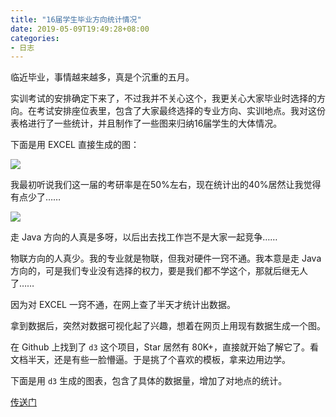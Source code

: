 ```yaml
---
title: "16届学生毕业方向统计情况"
date: 2019-05-09T19:49:28+08:00
categories:
- 日志
---
```

临近毕业，事情越来越多，真是个沉重的五月。

实训考试的安排确定下来了，不过我并不关心这个，我更关心大家毕业时选择的方向。在考试安排座位表里，包含了大家最终选择的专业方向、实训地点。我对这份表格进行了一些统计，并且制作了一些图来归纳16届学生的大体情况。

下面是用 EXCEL 直接生成的图：

![](/img/postgraduate.png)

我最初听说我们这一届的考研率是在50%左右，现在统计出的40%居然让我觉得有点少了……

![](/img/direction.png)

走 Java 方向的人真是多呀，以后出去找工作岂不是大家一起竞争……

物联方向的人真少。我的专业就是物联，但我对硬件一窍不通。我本意是走 Java 方向的，可是我们专业没有选择的权力，要是我们都不学这个，那就后继无人了……

因为对 EXCEL 一窍不通，在网上查了半天才统计出数据。

拿到数据后，突然对数据可视化起了兴趣，想着在网页上用现有数据生成一个图。

在 Github 上找到了 `d3` 这个项目，Star 居然有 80K+，直接就开始了解它了。看文档半天，还是有些一脸懵逼。于是挑了个喜欢的模板，拿来边用边学。

下面是用 `d3` 生成的图表，包含了具体的数据量，增加了对地点的统计。

[传送门](/special-pages/direction-statistic-detail-16th)